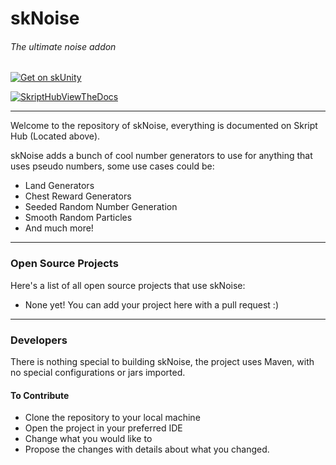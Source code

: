 
# skNoise

###### The ultimate noise addon

[![Get on skUnity](https://skunity.com/branding/buttons/get_on_forums.png)](https://docs.skunity.com/syntax/search/addon:sknoise)

[![SkriptHubViewTheDocs](http://skripthub.net/static/addon/ViewTheDocsButton.png)](http://skripthub.net/docs/?addon=SKNoise)

---

Welcome to the repository of skNoise, everything is documented on Skript Hub (Located above).

skNoise adds a bunch of cool number generators to use for anything that uses pseudo numbers, some use cases could be:

- Land Generators
- Chest Reward Generators
- Seeded Random Number Generation
- Smooth Random Particles
- And much more!

---
### Open Source Projects

Here's a list of all open source projects that use skNoise:
- None yet! You can add your project here with a pull request :)

---

### Developers

There is nothing special to building skNoise, the project uses Maven, with no special configurations or jars imported.

#### To Contribute

- Clone the repository to your local machine
- Open the project in your preferred IDE
- Change what you would like to
- Propose the changes with details about what you changed.
